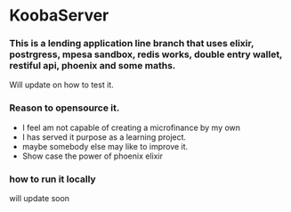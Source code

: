 # KoobaServer

### This is a lending application line branch that uses elixir, postrgress, mpesa sandbox, redis works, double entry wallet, restiful api, phoenix and some maths.

Will update on how to test it.

### Reason to opensource it.

- I feel am not capable of creating a microfinance by my own
- I has served it purpose as a learning project.
- maybe somebody else may like to improve it.
- Show case the power of phoenix elixir


### how to run it locally
will update soon



